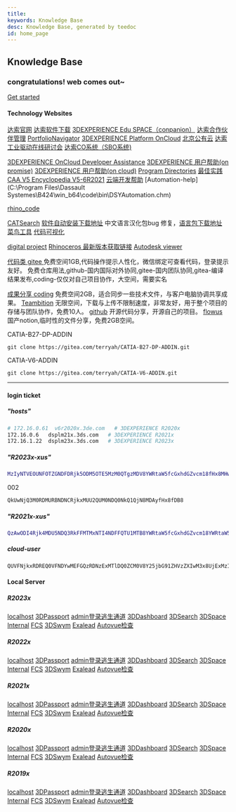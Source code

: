 ```yaml
---
title: 
keywords: Knowledge Base
desc: Knowledge Base, generated by teedoc
id: home_page
---
```





<div>
    <h2><span>Knowledge Base</span></h2>
    <h3>congratulations! web comes out~</h3>
</div>
<div id="big_btn_wrapper">
    <div class="big_btn">
        <a href="/get_started/zh/">Get started</a>
    </div>
</div>



#### __Technology Websites__


[达索官网](https://www.3ds.com/zh/)
[达索软件下载](https://software.3ds.com/orders)
[3DEXPERIENCE Edu SPACE（conpanion）](https://eduspace.3ds.com)
[达索合作伙伴管理](https://dspart001-eu1-partners-ifwe.3dexperience.3ds.com/)
[PortfolioNavigator](https://media.3ds.com/smartclass/PN_PRODUCTION/PortfolioNavigator.html)
[3DEXPERIENCE Platform OnCloud](https://eu1-ifwe.3dexperience.3ds.com/)
[北京公有云](https://r1132101199946-eu1.iam.3dexperience.3ds.com/login?service=https%3A//r1132101199946-apc2-ifwe.3dexperience.cn/)
[达索工业驱动在线研讨会](https://3ds.tbh5.com/index.aspx?f=BLUESEA)
[达索CO系统（SBO系统)](https://dsxclient.3ds.com/psp/CRPRD/EMPLOYEE/DS_ECO/h/?tab=DEFAULT)



[3DEXPERIENCE OnCloud Developer Assistance](https://media.3ds.com/support/documentation/developer/Cloud/en/DSDocNS.htm?show=CAAWebAppsJS/CAAWebAppsUcUserPreferences.htm)
[3DEXPERIENCE 用户帮助(on promise)](https://help.3ds.com/2022x/Simplified_Chinese/DSDoc/FrontmatterMap/DSDocHome.htm?contextscope=onpremise)
[3DEXPERIENCE 用户帮助(on cloud)](https://help.3ds.com/2022x/Simplified_Chinese/DSDoc/FrontmatterMap/DSDocHome.htm?contextscope=cloud#_ga=2.123049102.445407654.1653323046-71325560-c1dd-11ec-890b-41eff8876be0)
[Program Directories](https://media.3ds.com/support/progdir/all/)
[最佳实践](https://www.3ds.com/support/documentation/best-practices/?woc=%7B%22resource%20types%22%3A%5B%22resource%20types%2Fbest%20practices%22%5D%7D)
[CAA V5 Encyclopedia V5-6R2021](https://media.3ds.com/support/documentation/developer/V5-6R2021/en/online/CAACenV5Default.htm)
[云端开发帮助](https://media.3ds.com/support/documentation/developer/Cloud/en/DSDoc.htm?show=CAADocQuickRefs/DSDocHome.htm)
[Automation-help](C:\Program Files\Dassault Systemes\B424\win_b64\code\bin\DSYAutomation.chm)

[rhino_code](github:https://github.com/hsucode/rhino_code.git)

[CATSearch](https://gitee.com/xuscode/CATSearch/attach_files/1038270/download/CATIASearch.7z)
[软件自动安装下载地址](https://gitee.com/xuscode/enovia.git)
中文语言汉化包bug 修复，[语言包下载地址](https://gitee.com/xuscode/catia-language.git)
[菜鸟工具](https://c.runoob.com/)
[代码可视化](https://pythontutor.com/)



[digital project](https://digitalproject3d.com/)
[Rhinoceros 最新版本获取链接](https://www2.mcneel.com/updates/78464c2c-9aeb-456e-8c27-865a524f5ca0/release/win64/en-us/stable/)
[Autodesk viewer ](https://viewer.autodesk.com/)

[代码类 gitee ](https://gitee.com/) 免费空间1GB,代码操作提示人性化，微信绑定可查看代码，登录提示友好。
免费仓库用法,github-国内国际对外协同,gitee-国内团队协同,gitea-编译结果发布,coding-仅仅对自己项目协作，大空间，需要实名

[成果分享 coding](https://e.coding.net/signin) 免费空间2GB，适合同步一些技术文件，与客户电脑协调共享成果。
[Teambition](https://www.teambition.com/)  无限空间，下载与上传不限制速度，非常友好，用于整个项目的存储与团队协作，免费10人。
[github](https://github.com/) 开源代码分享，开源自己的项目。
[flowus](https://flowus.cn/product) 国产notion,临时性的文件分享，免费2GB空间。


CATIA-B27-DP-ADDIN
```batch
git clone https://gitea.com/terryah/CATIA-B27-DP-ADDIN.git
```


CATIA-V6-ADDIN

```batch
git clone https://gitea.com/terryah/CATIA-V6-ADDIN.git
```


---


#### __login ticket__

##### "hosts"

```bash
# 172.16.0.61  v6r2020x.3de.com   # 3DEXPERIENCE R2020x
172.16.0.6   dsplm21x.3ds.com   # 3DEXPERIENCE R2021x
172.16.1.22  dsplm23x.3ds.com   # 3DEXPERIENCE R2023x

```

##### "R2023x-xus"

```bash
MzIyNTVEOUNFOTZGNDFDRjk5ODM5OTE5MzM0QTgzMDV8YWRtaW5fcGxhdGZvcm18fHx8MHw=
```

002

```bash
QkUwNjQ3M0RDMURBNDNCRjkxMUU2QUM0NDQ0NkQ1QjN8MDAyfHx8fDB8
```

##### "R2021x-xus"

```bash
QzAwODI4Rjk4MDU5NDQ3RkFFMTMxNTI4NDFFQTU1MTB8YWRtaW5fcGxhdGZvcm18YWRtaW5fcGxhdGZvcm18fHwwfA== 
```

##### cloud-user

```bash
QUVFNjkxRDREQ0VFNDYwMEFGQzRDNzExMTlDQ0ZCM0V8Y25jbG91ZHVzZXIwM3x8UjExMzIxMDA4MjQ0OTV8fDB8
```




#### __Local Server__


##### R2023x

[localhost](https://dsplm23x.3ds.com)
[3DPassport](https://dsplm23x.3ds.com/3dpassport)
[admin登录逃生通道](https://dsplm23x.3ds.com/3dpassport/admin-tools/v2)
[3DDashboard](https://dsplm23x.3ds.com/3ddashboard)
[3DSearch](https://dsplm23x.3ds.com/federated/search?query=test)
[3DSpace](https://dsplm23x.3ds.com/3dspace)
[Internal](https://dsplm23x.3ds.com/internal/)
[FCS](https://dsplm23x.3ds.com/fcs/servlet/fcs/about)
[3DSwym](https://dsplm23x.3ds.com/3dswym)
[Exalead](http://dsplm23x.3ds.com:19001/admin/)
[Autovue检查](https://dsplm23x.3ds.com/3dspace/VueServlet)


##### R2022x

[localhost](https://dsplm22x.3ds.com)
[3DPassport](https://dsplm22x.3ds.com/3dpassport)
[admin登录逃生通道](https://dsplm22x.3ds.com/3dpassport/admin-tools/v2)
[3DDashboard](https://dsplm22x.3ds.com/3ddashboard)
[3DSearch](https://dsplm22x.3ds.com/federated/search?query=test)
[3DSpace](https://dsplm22x.3ds.com/3dspace)
[Internal](https://dsplm22x.3ds.com/internal/)
[FCS](https://dsplm22x.3ds.com/fcs/servlet/fcs/about)
[3DSwym](https://dsplm22x.3ds.com/3dswym)
[Exalead](http://dsplm22x.3ds.com:19001/admin/)
[Autovue检查](https://dsplm22x.3ds.com/3dspace/VueServlet)


##### R2021x

[localhost](https://dsplm21x.3ds.com)
[3DPassport](https://dsplm21x.3ds.com/3dpassport)
[admin登录逃生通道](https://dsplm21x.3ds.com/3dpassport/admin-tools/v2)
[3DDashboard](https://dsplm21x.3ds.com/3ddashboard)
[3DSearch](https://dsplm21x.3ds.com/federated/search?query=test)
[3DSpace](https://dsplm21x.3ds.com/3dspace)
[Internal](https://dsplm21x.3ds.com/internal/)
[FCS](https://dsplm21x.3ds.com/fcs/servlet/fcs/about)
[3DSwym](https://dsplm21x.3ds.com/3dswym)
[Exalead](http://dsplm21x.3ds.com:19001/admin/)
[Autovue检查](https://dsplm21x.3ds.com/3dspace/VueServlet)

##### R2020x

[localhost](https://v6r2020x.3de.com)
[3DPassport](https://v6r2020x.3de.com/3dpassport)
[admin登录逃生通道](https://v6r2020x.3de.com/3dpassport/admin-tools/v2)
[3DDashboard](https://v6r2020x.3de.com/3ddashboard)
[3DSearch](https://v6r2020x.3de.com/federated/search?query=test)
[3DSpace](https://v6r2020x.3de.com/3dspace)
[Internal](https://v6r2020x.3de.com/internal/)
[FCS](https://v6r2020x.3de.com/fcs/servlet/fcs/about)
[3DSwym](https://v6r2020x.3de.com/3dswym)
[Exalead](http://v6r2020x.3de.com:19001/admin/)
[Autovue检查](https://v6r2020x.3de.com/3dspace/VueServlet)

##### R2019x

[localhost](https://3dexpv6r2019x.3ds.com)
[3DPassport](https://3dexpv6r2019x.3ds.com/3dpassport)
[admin登录逃生通道](https://3dexpv6r2019x.3ds.com/3dpassport/admin-tools/v2)
[3DDashboard](https://3dexpv6r2019x.3ds.com/3ddashboard)
[3DSearch](https://3dexpv6r2019x.3ds.com/federated/search?query=test)
[3DSpace](https://3dexpv6r2019x.3ds.com/3dspace)
[Internal](https://3dexpv6r2019x.3ds.com/internal/)
[FCS](https://3dexpv6r2019x.3ds.com/fcs/servlet/fcs/about)
[3DSwym](https://3dexpv6r2019x.3ds.com/3dswym)
[Exalead](http://3dexpv6r2019x.3ds.com:19001/admin/)
[Autovue检查](https://3dexpv6r2019x.3ds.com/3dspace/VueServlet)
